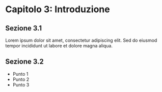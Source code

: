 # Capitolo 3: Introduzione

## Sezione 3.1
Lorem ipsum dolor sit amet, consectetur adipiscing elit. Sed do eiusmod tempor incididunt ut labore et dolore magna aliqua.

## Sezione 3.2
* Punto 1
* Punto 2
* Punto 3
